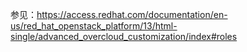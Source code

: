 参见：https://access.redhat.com/documentation/en-us/red_hat_openstack_platform/13/html-single/advanced_overcloud_customization/index#roles

